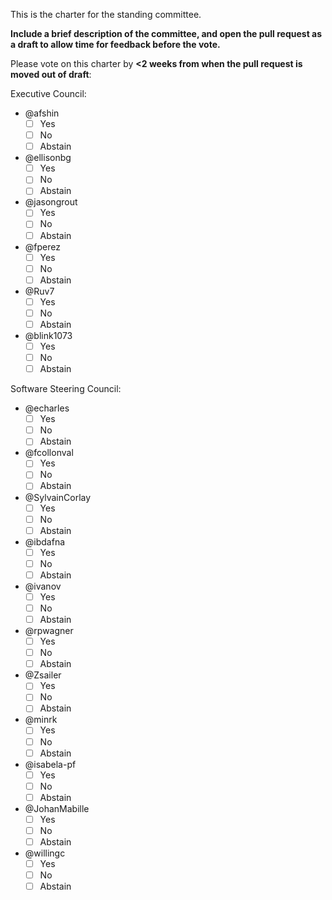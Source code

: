 This is the charter for the standing committee. 

**Include a brief description of the committee, and open the pull request as a draft to allow time for feedback before the vote.**

Please vote on this charter by **<2 weeks from when the pull request is moved out of draft**:

Executive Council:
- @afshin
  - [ ] Yes
  - [ ] No
  - [ ] Abstain
- @ellisonbg
  - [ ] Yes
  - [ ] No
  - [ ] Abstain
- @jasongrout
  - [ ] Yes
  - [ ] No
  - [ ] Abstain
- @fperez
  - [ ] Yes
  - [ ] No
  - [ ] Abstain
- @Ruv7
  - [ ] Yes
  - [ ] No
  - [ ] Abstain
- @blink1073 
  - [ ] Yes
  - [ ] No
  - [ ] Abstain

Software Steering Council:
- @echarles
  - [ ] Yes
  - [ ] No
  - [ ] Abstain
- @fcollonval
  - [ ] Yes
  - [ ] No
  - [ ] Abstain
- @SylvainCorlay
  - [ ] Yes
  - [ ] No
  - [ ] Abstain
- @ibdafna
  - [ ] Yes
  - [ ] No
  - [ ] Abstain
- @ivanov
  - [ ] Yes
  - [ ] No
  - [ ] Abstain
- @rpwagner
  - [ ] Yes
  - [ ] No
  - [ ] Abstain
- @Zsailer
  - [ ] Yes
  - [ ] No
  - [ ] Abstain
- @minrk
  - [ ] Yes
  - [ ] No
  - [ ] Abstain
- @isabela-pf
  - [ ] Yes
  - [ ] No
  - [ ] Abstain
- @JohanMabille
  - [ ] Yes
  - [ ] No
  - [ ] Abstain
- @willingc
  - [ ] Yes
  - [ ] No
  - [ ] Abstain
